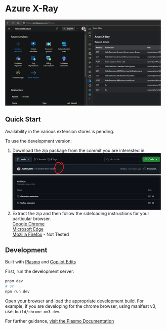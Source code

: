 # Azure X-Ray

![alt text](images/README/example.png)

## Quick Start

Availability in the various extension stores is pending.

To use the development version:

1. Download the zip package from the commit you are interested in.
![](images/README/image.png)
![](images/README/image-1.png)
1. Extract the zip and then follow the sideloading instructions for your particular browser.
<br />[Google Chrome](https://developer.chrome.com/docs/extensions/get-started/tutorial/hello-world#load-unpacked)
<br />[Microsoft Edge](https://learn.microsoft.com/en-us/microsoft-edge/extensions-chromium/getting-started/extension-sideloading)
<br />[Mozilla Firefox](https://developer.mozilla.org/en-US/docs/Mozilla/Add-ons/WebExtensions/Your_first_WebExtension#installing) - Not Tested

## Development

Built with [Plasmo](https://docs.plasmo.com/) and [Copilot Edits](https://code.visualstudio.com/docs/copilot/copilot-edits)

First, run the development server:

```bash
pnpm dev
# or
npm run dev
```

Open your browser and load the appropriate development build. For example, if you are developing for the chrome browser, using manifest v3, use: `build/chrome-mv3-dev`.

For further guidance, [visit the Plasmo Documentation](https://docs.plasmo.com/)